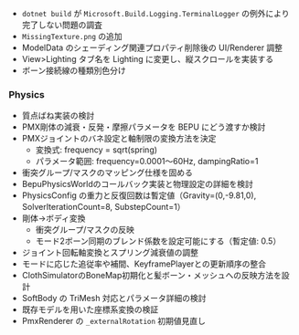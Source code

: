 * `dotnet build` が `Microsoft.Build.Logging.TerminalLogger` の例外により完了しない問題の調査
* `MissingTexture.png` の追加
* ModelData のシェーディング関連プロパティ削除後の UI/Renderer 調整
* View>Lighting タブ名を Lighting に変更し、縦スクロールを実装する
* ボーン接続線の種類別色分け

### Physics
- 質点ばね実装の検討
- PMX剛体の減衰・反発・摩擦パラメータを BEPU にどう渡すか検討
- PMXジョイントのバネ設定と軸制限の変換方法を決定
  - 変換式: frequency = sqrt(spring)
  - パラメータ範囲: frequency=0.0001〜60Hz, dampingRatio=1
- 衝突グループ/マスクのマッピング仕様を固める
- BepuPhysicsWorldのコールバック実装と物理設定の詳細を検討
- PhysicsConfig の重力と反復回数は暫定値（Gravity=(0,-9.81,0), SolverIterationCount=8, SubstepCount=1）
- 剛体→ボディ変換
  - 衝突グループ/マスクの反映
  - モード2ボーン同期のブレンド係数を設定可能にする（暫定値: 0.5）
- ジョイント回転軸変換とスプリング減衰値の調整
- モードに応じた追従率や補間、KeyframePlayerとの更新順序の整合
- ClothSimulatorのBoneMap初期化と髪ボーン・メッシュへの反映方法を設計
- SoftBody の TriMesh 対応とパラメータ詳細の検討
- 既存モデルを用いた座標系変換の検証
- PmxRenderer の `_externalRotation` 初期値見直し
